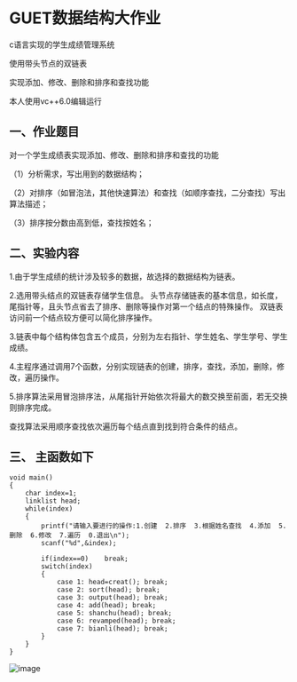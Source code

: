 # GUET数据结构大作业 

c语言实现的学生成绩管理系统

使用带头节点的双链表 

实现添加、修改、删除和排序和查找功能

本人使用vc++6.0编辑运行


## 一、作业题目

对一个学生成绩表实现添加、修改、删除和排序和查找的功能

（1）分析需求，写出用到的数据结构；

（2）对排序（如冒泡法，其他快速算法）和查找（如顺序查找，二分查找）写出算法描述；

（3）排序按分数由高到低，查找按姓名；


## 二、实验内容
1.由于学生成绩的统计涉及较多的数据，故选择的数据结构为链表。

2.选用带头结点的双链表存储学生信息。
  头节点存储链表的基本信息，如长度，尾指针等，且头节点省去了排序、删除等操作对第一个结点的特殊操作。
  双链表访问前一个结点较方便可以简化排序操作。
  
3.链表中每个结构体包含五个成员，分别为左右指针、学生姓名、学生学号、学生成绩。

4.主程序通过调用7个函数，分别实现链表的创建，排序，查找，添加，删除，修改，遍历操作。

5.排序算法采用冒泡排序法，从尾指针开始依次将最大的数交换至前面，若无交换则排序完成。

查找算法采用顺序查找依次遍历每个结点直到找到符合条件的结点。


## 三、 主函数如下
```
void main()
{
	char index=1;
	linklist head;
	while(index)
	{
		printf("请输入要进行的操作:1.创建  2.排序  3.根据姓名查找  4.添加  5.删除  6.修改  7.遍历  0.退出\n");
		scanf("%d",&index);

		if(index==0)	break;
		switch(index)
		{
			case 1: head=creat(); break;
			case 2: sort(head); break;
			case 3: output(head); break;
			case 4: add(head); break;
			case 5: shanchu(head); break;
			case 6: revamped(head); break;
			case 7: bianli(head); break;
		}
	}
}
```



![image](https://user-images.githubusercontent.com/61747149/193979794-e8851afc-f289-4af2-8efc-18221d972672.png)
